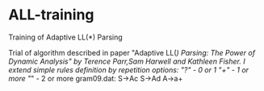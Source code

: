 # ALL-training
Training of Adaptive LL(*) Parsing


Trial of algorithm described in paper "Adaptive LL(*) Parsing: The Power of Dynamic Analysis"
by Terence Parr,Sam Harwell and Kathleen Fisher.
I extend simple rules definition by repetition options:
 "?" - 0 or 1
 "+" - 1 or more
 "*" - 2 or more
gram09.dat:
S->Ac
S->Ad
A->a+

